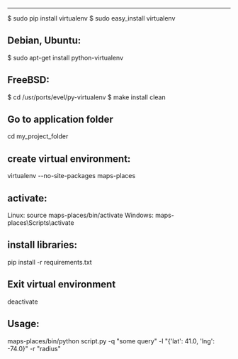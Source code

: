 -------------------------------------------
$ sudo pip install virtualenv
$ sudo easy_install virtualenv

Debian, Ubuntu:
--------------------------------------------
$ sudo apt-get install python-virtualenv

FreeBSD:
--------------------------------------------
$ cd /usr/ports/evel/py-virtualenv
$ make install clean


Go to application folder
--------------------------------------------
cd my_project_folder


create virtual environment:
-------------------------------------------
virtualenv --no-site-packages maps-places


activate:
-------------------------------------------
Linux: source maps-places/bin/activate
Windows: maps-places\Scripts\activate


install libraries:
-------------------------------------------
pip install -r requirements.txt


Exit virtual environment
-------------------------------------------
deactivate


Usage:
-------------------------------------------
maps-places/bin/python script.py -q "some query" -l "{'lat': 41.0, 'lng': -74.0}" -r "radius"
